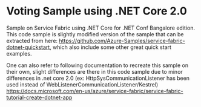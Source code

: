 # Voting Sample using .NET Core 2.0
Sample on Service Fabric using .NET Core for .NET Conf Bangalore edition. This code sample is slightly modified version of the sample that can be extracted from here: https://github.com/Azure-Samples/service-fabric-dotnet-quickstart, which also include some other great quick start examples. 

One can also refer to following documentation to recreate this sample on their own, slight differences are there in this code sample due to minor differences in .net core 2.0 (ex: HttpSysCommunicationListener has been used instead of WebListenerCommunicationListener/Kestrel)
https://docs.microsoft.com/en-us/azure/service-fabric/service-fabric-tutorial-create-dotnet-app


